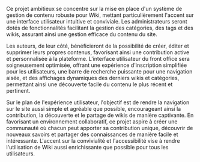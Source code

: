 Ce projet ambitieux se concentre sur la mise en place d'un système de gestion de contenu robuste pour Wiki, mettant particulièrement l'accent sur une interface utilisateur intuitive et conviviale. Les administrateurs seront dotés de fonctionnalités facilitant la gestion des catégories, des tags et des wikis, assurant ainsi une gestion efficace du contenu du site.

Les auteurs, de leur côté, bénéficieront de la possibilité de créer, éditer et supprimer leurs propres contenus, favorisant ainsi une contribution active et personnalisée à la plateforme. L'interface utilisateur du front office sera soigneusement optimisée, offrant une expérience d'inscription simplifiée pour les utilisateurs, une barre de recherche puissante pour une navigation aisée, et des affichages dynamiques des derniers wikis et catégories, permettant ainsi une découverte facile du contenu le plus récent et pertinent.

Sur le plan de l'expérience utilisateur, l'objectif est de rendre la navigation sur le site aussi simple et agréable que possible, encourageant ainsi la contribution, la découverte et le partage de wikis de manière captivante. En favorisant un environnement collaboratif, ce projet aspire à créer une communauté où chacun peut apporter sa contribution unique, découvrir de nouveaux savoirs et partager des connaissances de manière facile et intéressante. L'accent sur la convivialité et l'accessibilité vise à rendre l'utilisation de Wiki aussi enrichissante que possible pour tous les utilisateurs.
